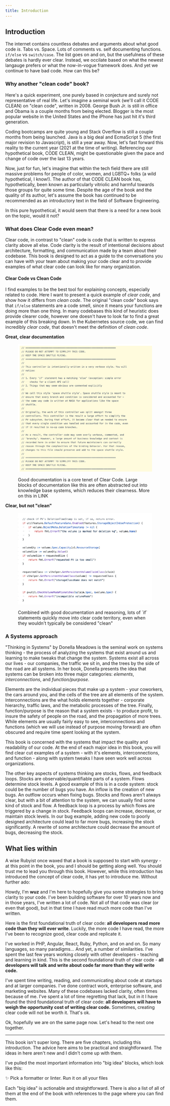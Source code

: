 ```yaml
---
title: Introduction
---
```


## Introduction

The internet contains countless debates and arguments about what good code _is_. Tabs vs. Space. Lots of comments vs. self documenting functions. `if/else` vs `switch/case`. The list goes on and on, but the usefulness of these debates is hardly ever clear. Instead, we occilate based on what the newest langauge prefers or what the now-in-vogue framework does. And yet we continue to have bad code. How can this be?

### Why another "clean code" book?

Here's a quick experiment, one purely based in conjecture and surely not representative of real life. Let's imagine a seminal work (we'll call it CODE CLEAN) on "clean code", written in 2008. George Bush Jr. is still in office and Obama is a couple months from being elected. Blogger is the most popular website in the United States and the iPhone has just hit it's third generation.

Coding bootcamps are quite young and Stack Overflow is still a couple months from being launched. Java is a big deal and EcmaScript 5 (the first major revision to Javascript), is still a year away. Now, let's fast forward this reality to the current year (2021 at the time of writing). Referencing our hypothetical book, CODE CLEAN, might be questionable given the pace and change of code over the last 13 years.

Now, just for fun, let's imagine that within the tech field there are still massive problems for people of color, women, and LGBTQ+ folks (a wild hypothetical, I know!). The author of that CODE CLEAN book has, hypothetically, been known as particularly vitriolic and harmful towards those groups for quite some time. Despite the age of the book and the quality of its author, let's assume the book has continued to be recommended as an introductory text in the field of Software Engineering.

In this pure hypothetical, it would seem that there is a need for a new book on the topic, would it not?

### What does Clear Code even mean?

Clear code, in contrast to "clean" code is code that is written to express clarity above all else. Code clarity is the result of intentional decisions about architecture, formatting, and communication made by a team about their codebase. This book is designed to act as a guide to the conversations you can have with your team about making your code clear and to provide examples of what clear code can look like for many organization.

#### Clear Code vs Clean Code

I find examples to be the best tool for explaining concepts, especially related to code. Here I want to present a quick example of _clear code_, and show how it differs from _clean code_.
The original "clean code" book says that `if/else` statements are a code smell, since it means your functions are doing more than one thing. In many codebases this kind of heuristic does provide clearer code, however one doesn't have to look far to find a great example of this breaking down. In the Kubernetes source code, we can find incredibly _clear code_, that doesn't meet the definition of _clean code_.

**Great, clear documentation**

<figure>

![An example of clear code documentation in the kubernetes codebase](/book/assets/kubernetes_clear_code_example_docs.png)

<figcaption>

Good documentation is a core tenet of Clear Code. Large blocks of documentation like this are often abstracted out into knowledge base systems, which reduces their clearness. More on this in LINK</figcaption>

</figure>

<!-- TODO: Link here -->

**Clear, but not "clean"**

<figure>

![An example of clear code in the kubernetes codebase](/book/assets/kubernetes_clear_code_example.png)

<figcaption>
Combined with good documentation and reasoning, lots of `if` statements quickly move into clear code territory, even when they wouldn't typically be considered "clean"
</figcaption>
</figure>

### A Systems approach

<!-- TODO: This section is long and not super relavant. I likely will distill the information here into a quick description of systems. -->

"Thinking in Systems" by Donella Meadows is the seminal work on systems thinking - the process of analyzing the systems that exist around us and learning to make tweaks that change the system. Systems exist all across our lives - our companies, the traffic we sit in, and the trees by the side of the road are all systems. In her book, Donella presents the idea that systems can be broken into three major categories: _elements_, _interconnections_, and _function/purpose_.

Elements are the individual pieces that make up a system - your coworkers, the cars around you, and the cells of the tree are all elements of the system. Interconnections are the what holds elements together - corporate hierarchy, traffic laws, and the metabolic processes of the tree. Finally, function/purpose is the reason that a system exists - to produce profit, to insure the safety of people on the road, and the propagation of more trees. While elements are usually fairly easy to see, interconnections and functions (which we will use instead of purpose moving forward) are often obscured and require time spent looking at the system.

This book is concerned with the systems that impact the quality and readability of our code. At the end of each major idea in this book, you will find clear cut examples of a system - with it's elements, interconnections, and function - along with system tweaks I have seen work well across organizations.

The other key aspects of systems thinking are stocks, flows, and feedback loops. Stocks are observable/quantifiable parts of a system. Flows determine stock levels. A good example of this is in a code system: stock could be the number of bugs you have. An inflow is the creation of new bugs. An outflow occurs when fixing bugs. Stocks and flows aren't always clear, but with a bit of attention to the system, we can usually find some kind of stock and flow. A feedback loop is a process by which flows are triggered by a change in stock. Feedback loops can increase, decrease, or maintain stock levels. In our bug example, adding new code to poorly designed architecture could lead to far more bugs, increasing the stock significantly. A rewrite of some architecture could decrease the amount of bugs, decreasing the stock.

## What lies within

A wise Rubyist once waxed that a book is supposed to start with _synergy_ - at this point in the book, you and I should be getting along well. You should trust me to lead you through this book. However, while this introduction has introduced the concept of clear code, it has yet to introduce me. Without further ado:

Howdy, I'm **wuz** and I'm here to hopefully give you some strategies to bring clarity to your code. I've been building software for over 10 years now and in those years, I've written a lot of code. Not all of that code was clear (or even that good), but in that time I have read much more code than I've written.

Here is the first foundational truth of clear code: **all developers read more code than they will ever write**. Luckily, the more code I have read, the more I've been to recognize good, clear code and replicate it.

I've worked in PHP, Angular, React, Ruby, Python, and on and on. So many languages, so many paradigms... And yet, a number of similarities. I've spent the last few years working closely with other developers - teaching and learning in kind. This is the second foundational truth of clear code - **all developers will talk and write about code far more than they will write code.**

I've spent time writing, reading, and communicating about code at startups and at larger companies. I've done contract work, enterprise software, and marketing websites. Many of these codebases lacked clarity, often times because of me. I've spent a lot of time regretting that lack, but in it I have found the third foundational truth of clear code: **all developers will have to weigh the opportunity cost of writing clear code.** Sometimes, creating clear code will not be worth it. That's ok.

Ok, hopefully we are on the same page now. Let's head to the next one together.

---

This book isn't super long. There are five chapters, including this introduction. The advice here aims to be practical and straightforward. The ideas in here aren't new and I didn't come up with them. 

I've pulled the most important information into "big idea" blocks, which look like this:

<div class="big-idea">
<span class="big-idea-icon">✨</span>
Pick a formatter or linter. Run it on all your files
</div>

Each "big idea" is actionable and straightforward. There is also a list of all of them at the end of the book with references to the page where you can find them.
